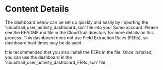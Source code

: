 # Content Details

The dashboard below can be set up quickly and easily by importing the 'cloudtrail_user_activity_dashboard.json' file into your Sumo account. Please see the README.md file in the CloudTrail directory for more details on this process. This dashboard does not use Field Extraction Rules (FERs), so dashboard load times may be delayed.

It is recommended that you also install the FERs in the file. Once installed, you can use the dashboard in the 'cloudtrail_user_activity_dashboard_FERs.json' file.
